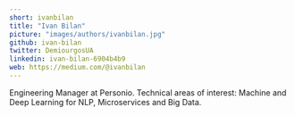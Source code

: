 ```yaml
---
short: ivanbilan
title: "Ivan Bilan"
picture: "images/authors/ivanbilan.jpg"
github: ivan-bilan
twitter: DemiourgosUA
linkedin: ivan-bilan-6904b4b9
web: https://medium.com/@ivanbilan
---
```


Engineering Manager at Personio. Technical areas of interest: Machine and Deep Learning for NLP, Microservices and Big Data.